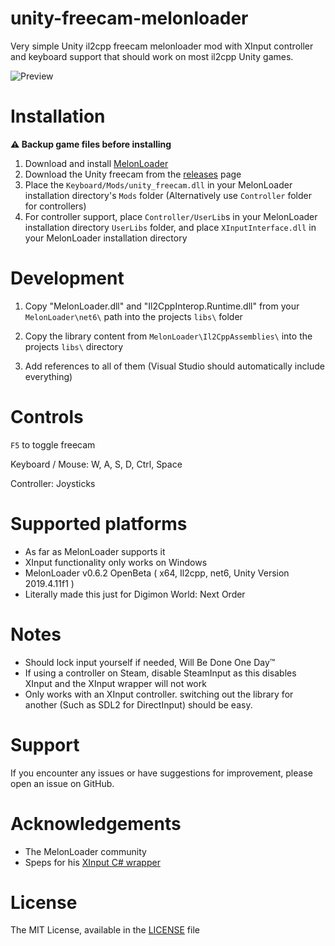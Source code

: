 # unity-freecam-melonloader
Very simple Unity il2cpp freecam melonloader mod with XInput controller and keyboard support that should work on most il2cpp Unity games.

![Preview](media/preview.gif)


# Installation
**⚠️ Backup game files before installing**
1. Download and install [MelonLoader](https://github.com/LavaGang/MelonLoader)
2. Download the Unity freecam from the [releases](https://github.com/cocainewoman/unity-freecam-melonloader/releases/) page
3. Place the `Keyboard/Mods/unity_freecam.dll` in your MelonLoader installation directory's `Mods` folder (Alternatively use `Controller` folder for controllers)
4. For controller support, place `Controller/UserLib`s in your MelonLoader installation directory `UserLibs` folder, and place `XInputInterface.dll` in your MelonLoader installation directory


# Development
1. Copy "MelonLoader.dll" and "Il2CppInterop.Runtime.dll" from your `MelonLoader\net6\` path into the projects `libs\` folder

2. Copy the library content from `MelonLoader\Il2CppAssemblies\` into the projects `libs\` directory

3. Add references to all of them (Visual Studio should automatically include everything)

# Controls
`F5` to toggle freecam

Keyboard / Mouse: W, A, S, D, Ctrl, Space

Controller: Joysticks

# Supported platforms
* As far as MelonLoader supports it 
* XInput functionality only works on Windows 
* MelonLoader v0.6.2 OpenBeta ( x64, Il2cpp, net6, Unity Version 2019.4.11f1 )
* Literally made this just for Digimon World: Next Order

# Notes
* Should lock input yourself if needed, Will Be Done One Day™
* If using a controller on Steam, disable SteamInput as this disables XInput and the XInput wrapper will not work
* Only works with an XInput controller. switching out the library for another (Such as SDL2 for DirectInput) should be easy.

# Support
If you encounter any issues or have suggestions for improvement, please open an issue on GitHub.

# Acknowledgements
* The MelonLoader community
* Speps for his [XInput C# wrapper](https://github.com/speps/XInputDotNet)  

# License
The MIT License, available in the [LICENSE](https://github.com/cocainewoman/unity-freecam-melonloader/blob/master/LICENSE) file